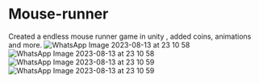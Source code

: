 # Mouse-runner
Created a endless mouse runner game in unity , added coins, animations and more.
![WhatsApp Image 2023-08-13 at 23 10 58](https://github.com/ryuga123677/Mouse-runner/assets/132598272/c059b3f8-d2a0-4e78-984b-f82c81ff969a)
![WhatsApp Image 2023-08-13 at 23 10 58](https://github.com/ryuga123677/Mouse-runner/assets/132598272/cbf432d4-a9f8-464b-8552-2686a38a105b)
![WhatsApp Image 2023-08-13 at 23 10 59](https://github.com/ryuga123677/Mouse-runner/assets/132598272/408125a6-a145-43d2-8fad-c1593086e76c)
![WhatsApp Image 2023-08-13 at 23 10 59](https://github.com/ryuga123677/Mouse-runner/assets/132598272/1e0217c3-2e7f-48a4-b496-546408f515bd)
